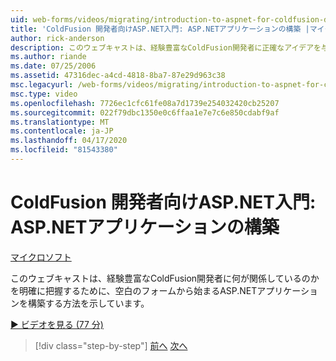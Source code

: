 ```yaml
---
uid: web-forms/videos/migrating/introduction-to-aspnet-for-coldfusion-developers-building-an-aspnet-application
title: 'ColdFusion 開発者向けASP.NET入門: ASP.NETアプリケーションの構築 |マイクロソフトドキュメント'
author: rick-anderson
description: このウェブキャストは、経験豊富なColdFusion開発者に正確なアイデアを与えるために、空白のフォームから始まるASP.NETアプリケーションを構築する方法を示しています.
ms.author: riande
ms.date: 07/25/2006
ms.assetid: 47316dec-a4cd-4818-8ba7-87e29d963c38
msc.legacyurl: /web-forms/videos/migrating/introduction-to-aspnet-for-coldfusion-developers-building-an-aspnet-application
msc.type: video
ms.openlocfilehash: 7726ec1cfc61fe08a7d1739e254032420cb25207
ms.sourcegitcommit: 022f79dbc1350e0c6ffaa1e7e7c6e850cdabf9af
ms.translationtype: MT
ms.contentlocale: ja-JP
ms.lasthandoff: 04/17/2020
ms.locfileid: "81543380"
---
```

# <a name="introduction-to-aspnet-for-coldfusion-developers-building-an-aspnet-application"></a>ColdFusion 開発者向けASP.NET入門: ASP.NETアプリケーションの構築

[マイクロソフト](https://github.com/microsoft)

このウェブキャストは、経験豊富なColdFusion開発者に何が関係しているのかを明確に把握するために、空白のフォームから始まるASP.NETアプリケーションを構築する方法を示しています。

[&#9654; ビデオを見る (77 分)](https://channel9.msdn.com/Blogs/ASP-NET-Site-Videos/introduction-to-aspnet-for-coldfusion-developers-building-an-aspnet-application)

> [!div class="step-by-step"]
> [前へ](intro-to-aspnet-for-coldfusion-developers-adding-aspnet-to-your-repertoire.md)
> [次へ](interop-between-php-and-the-windows-platform.md)
